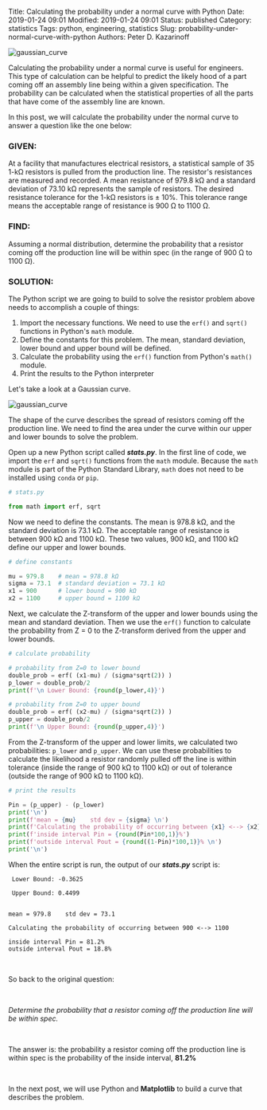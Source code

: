 Title: Calculating the probability under a normal curve with Python
Date: 2019-01-24 09:01
Modified: 2019-01-24 09:01
Status: published
Category: statistics
Tags: python, engineering, statistics
Slug: probability-under-normal-curve-with-python
Authors: Peter D. Kazarinoff

![gaussian_curve]({filename}/images/gaussian_curve.png)

Calculating the probability under a normal curve is useful for engineers. This type of calculation can be helpful to predict the likely hood of a part coming off an assembly line being within a given specification. The probability can be calculated when the statistical properties of all the parts that have come of the assembly line are known. 

In this post, we will calculate the probability under the normal curve to answer a question like the one below:

### GIVEN:
At a facility that manufactures electrical resistors, a statistical sample of 35 1-kΩ resistors is pulled from the production line. The resistor's resistances are measured and recorded. A mean resistance of 979.8 kΩ and a standard deviation of 73.10 kΩ represents the sample of resistors. The desired resistance tolerance for the 1-kΩ resistors is ± 10%. This tolerance range means the acceptable range of resistance is 900 Ω to 1100 Ω.

### FIND:
Assuming a normal distribution, determine the probability that a resistor coming off the production line will be within spec (in the range of 900 Ω to 1100 Ω).

### SOLUTION:
The Python script we are going to build to solve the resistor problem above needs to accomplish a couple of things:

1. Import the necessary functions. We need to use the ```erf()``` and ```sqrt()``` functions in Python's ```math``` module.
2. Define the constants for this problem. The mean, standard deviation, lower bound and upper bound will be defined.
3. Calculate the probability using the ```erf()``` function from Python's ```math()``` module.
4. Print the results to the Python interpreter

Let's take a look at a Gaussian curve.

![gaussian_curve]({filename}/images/gaussian_curve.png)

The shape of the curve describes the spread of resistors coming off the production line. We need to find the area under the curve within our upper and lower bounds to solve the problem.

Open up a new Python script called **_stats.py_**. In the first line of code, we import the ```erf``` and ```sqrt()``` functions from the ```math``` module. Because the ```math``` module is part of the Python Standard Library, ```math``` does not need to be installed using ```conda``` or ```pip```.

```python
# stats.py

from math import erf, sqrt
```

Now we need to define the constants. The mean is 978.8 kΩ, and the standard deviation is 73.1 kΩ. The acceptable range of resistance is between 900 kΩ and 1100 kΩ. These two values, 900 kΩ, and 1100 kΩ define our upper and lower bounds.

```python
# define constants

mu = 979.8    # mean = 978.8 kΩ
sigma = 73.1  # standard deviation = 73.1 kΩ
x1 = 900      # lower bound = 900 kΩ
x2 = 1100     # upper bound = 1100 kΩ

```

Next, we calculate the Z-transform of the upper and lower bounds using the mean and standard deviation. Then we use the ```erf()``` function to calculate the probability from Z = 0 to the Z-transform derived from the upper and lower bounds.

```python
# calculate probability

# probability from Z=0 to lower bound
double_prob = erf( (x1-mu) / (sigma*sqrt(2)) )
p_lower = double_prob/2
print(f'\n Lower Bound: {round(p_lower,4)}')

# probability from Z=0 to upper bound
double_prob = erf( (x2-mu) / (sigma*sqrt(2)) )
p_upper = double_prob/2
print(f'\n Upper Bound: {round(p_upper,4)}')

```

From the Z-transform of the upper and lower limits, we calculated two probabilities: ```p_lower``` and ```p_upper```. We can use these probabilities to calculate the likelihood a resistor randomly pulled off the line is within tolerance (inside the range of 900 kΩ to 1100 kΩ) or out of tolerance (outside the range of 900 kΩ to 1100 kΩ).

```python
# print the results

Pin = (p_upper) - (p_lower)
print('\n')
print(f'mean = {mu}    std dev = {sigma} \n')
print(f'Calculating the probability of occurring between {x1} <--> {x2} \n')
print(f'inside interval Pin = {round(Pin*100,1)}%')
print(f'outside interval Pout = {round((1-Pin)*100,1)}% \n')
print('\n')

```

When the entire script is run, the output of our **_stats.py_** script is:

```text
 Lower Bound: -0.3625

 Upper Bound: 0.4499


mean = 979.8    std dev = 73.1 

Calculating the probability of occurring between 900 <--> 1100 

inside interval Pin = 81.2%
outside interval Pout = 18.8% 

```

<br>

So back to the original question: 

<br>

_Determine the probability that a resistor coming off the production line will be within spec._

<br>

The answer is: the probability a resistor coming off the production line is within spec is the probability of the inside interval, **81.2%**

<br>

In the next post, we will use Python and **Matplotlib** to build a curve that describes the problem.
